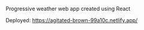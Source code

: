 Progressive weather web app created using React

Deployed: https://agitated-brown-99a10c.netlify.app/
